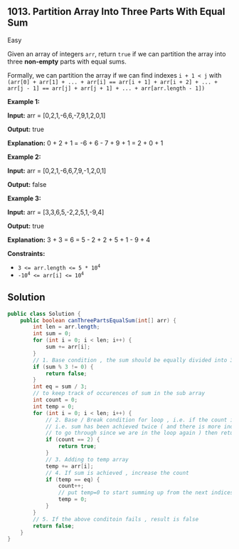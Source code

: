 ## 1013\. Partition Array Into Three Parts With Equal Sum

Easy

Given an array of integers `arr`, return `true` if we can partition the array into three **non-empty** parts with equal sums.

Formally, we can partition the array if we can find indexes `i + 1 < j` with `(arr[0] + arr[1] + ... + arr[i] == arr[i + 1] + arr[i + 2] + ... + arr[j - 1] == arr[j] + arr[j + 1] + ... + arr[arr.length - 1])`

**Example 1:**

**Input:** arr = [0,2,1,-6,6,-7,9,1,2,0,1]

**Output:** true

**Explanation:** 0 + 2 + 1 = -6 + 6 - 7 + 9 + 1 = 2 + 0 + 1

**Example 2:**

**Input:** arr = [0,2,1,-6,6,7,9,-1,2,0,1]

**Output:** false

**Example 3:**

**Input:** arr = [3,3,6,5,-2,2,5,1,-9,4]

**Output:** true

**Explanation:** 3 + 3 = 6 = 5 - 2 + 2 + 5 + 1 - 9 + 4

**Constraints:**

*   <code>3 <= arr.length <= 5 * 10<sup>4</sup></code>
*   <code>-10<sup>4</sup> <= arr[i] <= 10<sup>4</sup></code>

## Solution

```java
public class Solution {
    public boolean canThreePartsEqualSum(int[] arr) {
        int len = arr.length;
        int sum = 0;
        for (int i = 0; i < len; i++) {
            sum += arr[i];
        }
        // 1. Base condition , the sum should be equally divided into 3 parts
        if (sum % 3 != 0) {
            return false;
        }
        int eq = sum / 3;
        // to keep track of occurences of sum in the sub array
        int count = 0;
        int temp = 0;
        for (int i = 0; i < len; i++) {
            // 2. Base / Break condition for loop , i.e. if the count is 2,
            // i.e. sum has been achieved twice ( and there is more indices
            // to go through since we are in the loop again ) then return true
            if (count == 2) {
                return true;
            }
            // 3. Adding to temp array
            temp += arr[i];
            // 4. If sum is achieved , increase the count
            if (temp == eq) {
                count++;
                // put temp=0 to start summing up from the next indices
                temp = 0;
            }
        }
        // 5. If the above conditoin fails , result is false
        return false;
    }
}
```